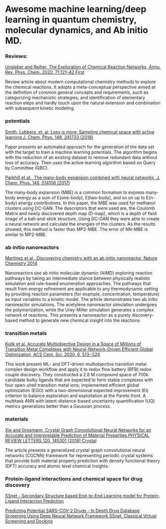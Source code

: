 # Awesome machine learning/deep learning in quantum chemistry, molecular dynamics, and Ab initio MD.

### Reviews:

[Unsleber and Reiher, The Exploration of Chemical Reaction Networks, Annu. Rev. Phys. Chem. 2020. 71:121–42
First](https://www.annualreviews.org/doi/10.1146/annurev-physchem-071119-040123) 

Review article about modern computational chemistry methods to explore the chemical reactions. It adopts a meta-conceptual perspective aimed at the definition of common general concepts and requirements, such as categorizing mechanistic strategies, and identification of elementary reaction steps and hardly touch upon the natural extension and combination with subsequent kinetic modeling.

### potentials
 [Smith, Lubbers, et. al, Less is more: Sampling chemical space with active learning,J. Chem. Phys. 148, 241733 (2018)](https://aip.scitation.org/doi/abs/10.1063/1.5023802)
 
 Paper presents an automated approach for the generation of the data set with the target to train a machine learning potentials. The algorithm begins with the reduction of an existing dataset to remove redundant data without loss of accuracy. Then uses the active learning algorithm based on Query by Committee (QBC). 
 
 [Parkhill et at., The many-body expansion combined with neural networks, J. Chem. Phys. 146, 014106 (2017)](https://doi.org/10.1063/1.4973380)
 
The many-body expansion (MBE) is a common formalism to express many-body energy as a sum of E(one-body), E(two-body), and so on up to E(n-body) energy contributions. In this paper, the MBE was used for methanol clusters using DC-GAN. The descriptors that were used are, the Coulomb Matrix and newly discovered depth map (D-map), which is a depth of field image of a ball-and-stick structure. Using DC-GAN they were able to create a neural network and calculate the energies of the clusters. As the results showed, this method is faster than MP2-MBE. The error of NN-MBE is similar to MP2-MBE. 

 
 

### ab initio nanoreactors
[Martínez et al., Discovering chemistry with an ab initio nanoreactor, Nature Chemistry 2014](https://www.nature.com/articles/nchem.2099)

Nanoreactors use ab initio molecular dynamic (AIMD) exploring reaction pathways by taking an intermediate stance between physically realistic simulation and rule-based enumeration approaches. <bn>
The pathways that result from energy refinement are applicable to any thermodynamic setting by providing reaction parameters (for example, concentration, temperature) as input variables to a kinetic model. The article demonstrates two ab initio nanoreactor simulations. The acetylene nanoreactor simulation undergoes the polymerization, while the Urey-Miller simulation generates a complex network of reactions. This presents a nanoreactor as a purely discovery-based method to generate new chemical insight into the reactions

### transition metals

[Kulik et al. Accurate Multiobjective Design in a Space of Millions of Transition Metal Complexes with Neural-Network-Driven Efficient Global Optimization, ACS Cent. Sci. 2020, 6, 513−524](https://pubs.acs.org/action/showCitFormats?doi=10.1021/acscentsci.0c00026&ref=pdf) 

This work present ML- and DFT-driven multiobjective transition metal complex design workflow and apply it to redox flow battery (RFB) redox couple discovery. They constructed a 2.8 M compound space of 700k candidate bulky ligands that are expected to form stable complexes with four open-shell transition metal ions; implemented efficient global optimization (EGO) with a two-dimensional expected improvement (EI) criterion to balance exploration and exploitation at the Pareto front. A multitask ANN with latent-distance-based uncertainty quantification (UQ) metrics generalizes better than a Gaussian process. 

### materials

[Xie and Grosmann, Crystal Graph Convolutional Neural Networks for an Accurate and Interpretable Prediction of Material Properties,PHYSICAL REVIEW LETTERS 120, 145301 (2018) Crystal](https://journals.aps.org/prl/abstract/10.1103/PhysRevLett.120.145301)

The article presents a generalized crystal graph convolutional neural networks (CGCNN) framework for representing periodic crystal systems that provide both material property prediction with density functional theory (DFT) accuracy and atomic level chemical insights.



### Protein-ligand interactions and chemical space for drug discovery

[SSnet - Secondary Structure based End-to-End Learning model for Protein-Ligand Interaction Prediction](https://www.biorxiv.org/content/10.1101/2019.12.20.884841v1.abstract)



[Predicting Potential SARS-COV-2 Drugs - In Depth Drug Database Screening Using Deep Neural Network Framework SSnet, Classical
Virtual Screening and Docking](https://www.researchgate.net/profile/Niraj_Verma8/publication/341647942_Predicting_Potential_SARS-COV-2_Drugs_-_In_Depth_Drug_Database_Screening_Using_Deep_Neural_Network_Framework_SSnet_Classical_Virtual_Screening_and_Docking/links/5ecd0aa04585158592bc093a/Predicting-Potential-SARS-COV-2-Drugs-In-Depth-Drug-Database-Screening-Using-Deep-Neural-Network-Framework-SSnet-Classical-Virtual-Screening-and-Docking.pdf)


